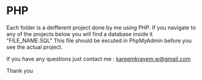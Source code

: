 # PHP

Each folder is a deifferent project done by me using PHP.
If you navigate to any of the projects below you will find a database inside it "FILE_NAME.SQL"
This file should be excuted in PhpMyAdmin before you see the actual project.

If you have any questions just contact me : kareemkrayem.w@gmail.com

Thank you 
